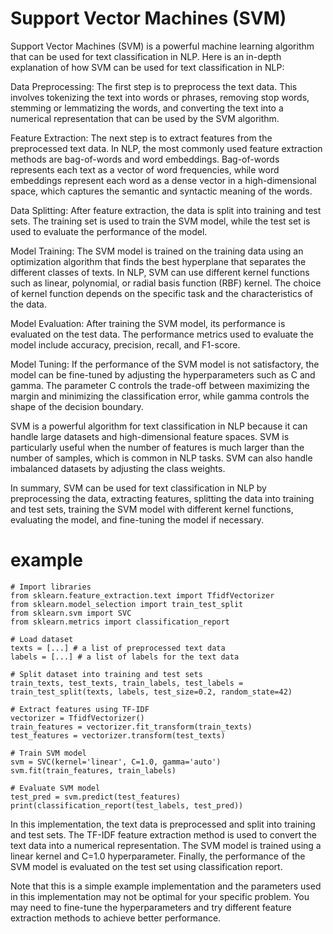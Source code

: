 # Support Vector Machines (SVM)

Support Vector Machines (SVM) is a powerful machine learning algorithm that can be used for text classification in NLP. Here is an in-depth explanation of how SVM can be used for text classification in NLP:

Data Preprocessing: The first step is to preprocess the text data. This involves tokenizing the text into words or phrases, removing stop words, stemming or lemmatizing the words, and converting the text into a numerical representation that can be used by the SVM algorithm.

Feature Extraction: The next step is to extract features from the preprocessed text data. In NLP, the most commonly used feature extraction methods are bag-of-words and word embeddings. Bag-of-words represents each text as a vector of word frequencies, while word embeddings represent each word as a dense vector in a high-dimensional space, which captures the semantic and syntactic meaning of the words.

Data Splitting: After feature extraction, the data is split into training and test sets. The training set is used to train the SVM model, while the test set is used to evaluate the performance of the model.

Model Training: The SVM model is trained on the training data using an optimization algorithm that finds the best hyperplane that separates the different classes of texts. In NLP, SVM can use different kernel functions such as linear, polynomial, or radial basis function (RBF) kernel. The choice of kernel function depends on the specific task and the characteristics of the data.

Model Evaluation: After training the SVM model, its performance is evaluated on the test data. The performance metrics used to evaluate the model include accuracy, precision, recall, and F1-score.

Model Tuning: If the performance of the SVM model is not satisfactory, the model can be fine-tuned by adjusting the hyperparameters such as C and gamma. The parameter C controls the trade-off between maximizing the margin and minimizing the classification error, while gamma controls the shape of the decision boundary.

SVM is a powerful algorithm for text classification in NLP because it can handle large datasets and high-dimensional feature spaces. SVM is particularly useful when the number of features is much larger than the number of samples, which is common in NLP tasks. SVM can also handle imbalanced datasets by adjusting the class weights.

In summary, SVM can be used for text classification in NLP by preprocessing the data, extracting features, splitting the data into training and test sets, training the SVM model with different kernel functions, evaluating the model, and fine-tuning the model if necessary.

# example

```
# Import libraries
from sklearn.feature_extraction.text import TfidfVectorizer
from sklearn.model_selection import train_test_split
from sklearn.svm import SVC
from sklearn.metrics import classification_report

# Load dataset
texts = [...] # a list of preprocessed text data
labels = [...] # a list of labels for the text data

# Split dataset into training and test sets
train_texts, test_texts, train_labels, test_labels = train_test_split(texts, labels, test_size=0.2, random_state=42)

# Extract features using TF-IDF
vectorizer = TfidfVectorizer()
train_features = vectorizer.fit_transform(train_texts)
test_features = vectorizer.transform(test_texts)

# Train SVM model
svm = SVC(kernel='linear', C=1.0, gamma='auto')
svm.fit(train_features, train_labels)

# Evaluate SVM model
test_pred = svm.predict(test_features)
print(classification_report(test_labels, test_pred))
```

In this implementation, the text data is preprocessed and split into training and test sets. The TF-IDF feature extraction method is used to convert the text data into a numerical representation. The SVM model is trained using a linear kernel and C=1.0 hyperparameter. Finally, the performance of the SVM model is evaluated on the test set using classification report.

Note that this is a simple example implementation and the parameters used in this implementation may not be optimal for your specific problem. You may need to fine-tune the hyperparameters and try different feature extraction methods to achieve better performance.
